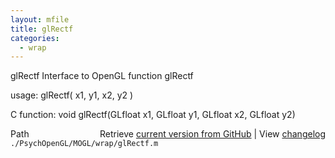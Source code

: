 ```yaml
---
layout: mfile
title: glRectf
categories:
  - wrap
---
```


glRectf  Interface to OpenGL function glRectf

usage:  glRectf\( x1, y1, x2, y2 \)

C function:  void glRectf\(GLfloat x1, GLfloat y1, GLfloat x2, GLfloat y2\)


<div class="code_header" style="text-align:right;">
  <span style="float:left;">Path&nbsp;&nbsp;</span> <span class="counter">Retrieve <a href=
  "https://raw.github.com/Psychtoolbox-3/Psychtoolbox-3/beta/./PsychOpenGL/MOGL/wrap/glRectf.m">current version from GitHub</a> | View <a href=
  "https://github.com/Psychtoolbox-3/Psychtoolbox-3/commits/beta/./PsychOpenGL/MOGL/wrap/glRectf.m">changelog</a></span>
</div>
<div class="code">
  <code>./PsychOpenGL/MOGL/wrap/glRectf.m</code>
</div>
